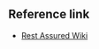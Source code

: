 ## Reference link
- [Rest Assured Wiki]( https://github.com/rest-assured/rest-assured/wiki/Usage#headers-cookies-status-etc )